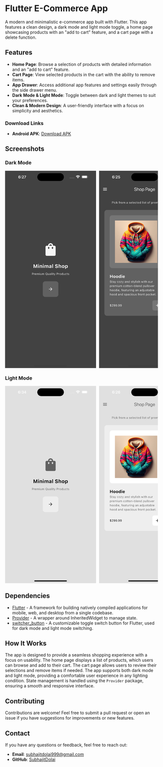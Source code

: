 # Flutter E-Commerce App

A modern and minimalistic e-commerce app built with Flutter. This app features a clean design, a dark mode and light mode toggle, a home page showcasing products with an "add to cart" feature, and a cart page with a delete function.

## Features

- **Home Page**: Browse a selection of products with detailed information and an "add to cart" feature.
- **Cart Page**: View selected products in the cart with the ability to remove items.
- **App Drawer**: Access additional app features and settings easily through the side drawer menu.
- **Dark Mode & Light Mode**: Toggle between dark and light themes to suit your preferences.
- **Clean & Modern Design**: A user-friendly interface with a focus on simplicity and aesthetics.

### Download Links

- **Android APK**: [Download APK](https://github.com/SubhajitDolai/Ecommerce-app/releases/tag/v1.0.0-beta)

## Screenshots

### Dark Mode

<div style="display: flex; overflow-x: auto; gap: 10px; white-space: nowrap;">
  <img src="assets/screenshots/intro_page_dark.png" width="300" alt="Intro Page Dark Mode" />
  <img src="assets/screenshots/shop_page_dark.png" width="300" alt="Shop Page Dark Mode" />
  <img src="assets/screenshots/cart_page_dark.png" width="300" alt="Cart Page Dark Mode" />
  <img src="assets/screenshots/settings_dark.png" width="300" alt="Settings Page Dark Mode" />
  <img src="assets/screenshots/drawer_dark.png" width="300" alt="Drawer Dark Mode" />
</div>

### Light Mode

<div style="display: flex; overflow-x: auto; gap: 10px; white-space: nowrap;">
  <img src="assets/screenshots/intro_page_light.png" width="300" alt="Intro Page Light Mode" />
  <img src="assets/screenshots/shop_page_light.png" width="300" alt="Shop Page Light Mode" />
  <img src="assets/screenshots/cart_page_light.png" width="300" alt="Cart Page Light Mode" />
  <img src="assets/screenshots/settings_light.png" width="300" alt="Settings Page Light Mode" />
  <img src="assets/screenshots/drawer_light.png" width="300" alt="Drawer Light Mode" />
</div>

## Dependencies

- [Flutter](https://flutter.dev/) - A framework for building natively compiled applications for mobile, web, and desktop from a single codebase.
- [Provider](https://pub.dev/packages/provider) - A wrapper around InheritedWidget to manage state.
- [switcher_button](https://pub.dev/packages/switcher_button) - A customizable toggle switch button for Flutter, used for dark mode and light mode switching.

## How It Works

The app is designed to provide a seamless shopping experience with a focus on usability. The home page displays a list of products, which users can browse and add to their cart. The cart page allows users to review their selections and remove items if needed. The app supports both dark mode and light mode, providing a comfortable user experience in any lighting condition. State management is handled using the `Provider` package, ensuring a smooth and responsive interface.

## Contributing

Contributions are welcome! Feel free to submit a pull request or open an issue if you have suggestions for improvements or new features.

## Contact

If you have any questions or feedback, feel free to reach out:

- **Email**: subhajitdolai999@gmail.com
- **GitHub**: [SubhajitDolai](https://github.com/SubhajitDolai)
